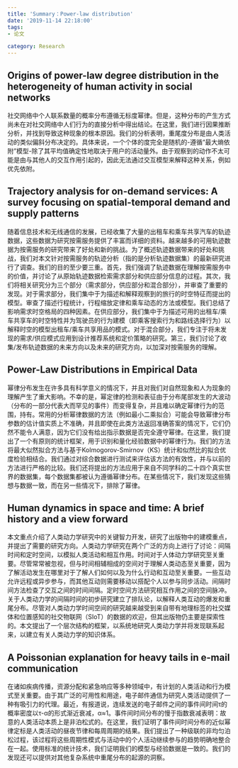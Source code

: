 ```yaml
---
title: 'Summary：Power-law distribution'
date: '2019-11-14 22:18:00'
tags: 
- 论文

category: Research
---
```


## Origins of power-law degree distribution in the heterogeneity of human activity in social networks
社交网络中个人联系数量的概率分布遵循无标度幂律。但是，这种分布的产生方式尚未在对社交网络中人们行为的直接分析中得出结论。在这里，我们进行因果推断分析，并找到导致这种现象的根本原因。我们的分析表明，重尾度分布是由人类活动的类似偏斜分布决定的。具体来说，一个个体的度完全是随机的-遵循“最大熵依附”模型-除了其平均值确定性地取决于用户的活动量外。由于观察到的动作不太可能是由与其他人的交互作用引起的，因此无法通过交互模型来解释这种关系，例如优先依附。

## Trajectory analysis for on-demand services: A survey focusing on spatial-temporal demand and supply patterns
随着信息技术和无线通信的发展，已经收集了大量的出租车和乘车共享汽车的轨迹数据，这些数据为研究按需服务提供了丰富而详细的资料。越来越多的可用轨迹数据为按需服务的研究带来了好处和新的挑战。为了概述轨迹数据带来的好处和挑战，我们对本文针对按需服务的轨迹分析（指的是分析轨迹数据集）的最新研究进行了调查。我们的目的至少要三重。首先，我们强调了轨迹数据在理解按需服务中的价值，并讨论了从原始轨迹数据检索需求部分和供应部分信息的过程。其次，我们将相关研究分为三个部分（需求部分，供应部分和混合部分），并审查了重要的发现。对于需求部分，我们集中于为描述和解释观察到的旅行的时空特征而提出的模型。审查了描述行程统计，行程缩放定律和乘车动态的方法或模型。我们总结了影响需求时空格局的四种因素。在供应部分，我们集中于为描述可用的出租车/乘车共享车的时空特性并为驾驶员的行为建模（即乘客搜索行为和路线选择行为）以解释时空的模型出租车/乘车共享用品的模式。对于混合部分，我们专注于将未发现的需求/供应模式应用到设计推荐系统和定价策略的研究。第三，我们讨论了收集/发布轨迹数据的未来方向以及未来的研究方向，以加深对按需服务的理解。

## Power-Law Distributions in Empirical Data
幂律分布发生在许多具有科学意义的情况下，并且对我们对自然现象和人为现象的理解产生了重大影响。不幸的是，幂定律的检测和表征由于分布尾部发生的大波动（分布的一部分代表大而罕见的事件）而变得复杂，并且难以确定幂律行为的范围，持有。常用的分析幂律数据的方法（例如最小二乘拟合）可能会导致幂律分布参数的估计值实质上不准确，并且即使在此类方法返回准确答案的情况下，它们仍然不能令人满意，因为它们没有给出指示数据是否完全遵守幂律。在这里，我们提出了一个有原则的统计框架，用于识别和量化经验数据中的幂律行为。我们的方法将最大似然拟合方法与基于Kolmogorov-Smirnov（KS）统计和似然比的拟合优度检验相结合。我们通过对综合数据进行测试来评估该方法的有效性，并与以前的方法进行严格的比较。我们还将提出的方法应用于来自不同学科的二十四个真实世界的数据集，每个数据集都被认为遵循幂律分布。在某些情况下，我们发现这些猜想与数据一致，而在另一些情况下，排除了幂律。

## Human dynamics in space and time: A brief history and a view forward
本文重点介绍了人类动力学研究中的关键智力开发，研究了出版物中的建模重点，并提出了需要的研究方向。人类动力学研究在两个广泛的方向上进行了讨论：间隔时间和定时空间，以模拟人类活动和相互作用。时间对于人体动力学研究至关重要。尽管常常被忽视，但与时间相辅相成的空间对于理解人类动态至关重要，因为了解活动发生在哪里对于了解人们如何以及为什么行动和互动至关重要。一些互动允许远程或异步参与，而其他互动则需要移动以搭配个人以参与同步活动。间隔时间方法检查了交互之间的时间间隔。定时空间方法研究相互作用之间的空间脉冲。关于人类动力学的间隔时间的初步研究建立了排队论，以解释人类互动的爆发和重尾分布。尽管对人类动力学时间空间的研究越来越受到来自带有地理标签的社交媒体和位置感知的社交物联网（SIoT）的数据的欢迎，但其出版物仍主要是探索性的。本文提出了一个层次结构的框架，以系统地研究人类动力学并将发现联系起来，以建立有关人类动力学的知识体系。

## A Poissonian explanation for heavy tails in e-mail communication
在诸如疾病传播，资源分配和紧急响应等多种领域中，有计划的人类活动和行为模式至关重要。由于其广泛的可用性和用途，电子邮件通信为研究人类活动提供了一种有吸引力的代理。最近，有报道说，连续发送的电子邮件之间的事件间时间τ的概率密度以τ-α的形式渐近衰减，α≈1。事件间时间分布的慢于指数衰减表明：故意的人类活动本质上是非泊松式的。在这里，我们证明了事件间时间分布的近似幂律定标是人类活动的昼夜节律和每周周期的结果。我们提出了一种级联的非均匀泊松过程，该过程将这些周期性模式与活动中的个人活动继续参与的趋势明确地整合在一起。使用标准的统计技术，我们证明我们的模型与经验数据是一致的。我们的发现还可以提供对其他复杂系统中重尾分布的起源的洞察。
